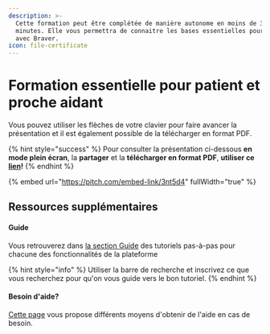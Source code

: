 ```yaml
---
description: >-
  Cette formation peut être complétée de manière autonome en moins de 30
  minutes. Elle vous permettra de connaitre les bases essentielles pour débuter
  avec Braver.
icon: file-certificate
---
```


# Formation essentielle pour patient et proche aidant

Vous pouvez utiliser les flèches de votre clavier pour faire avancer la présentation et il est également possible de la télécharger en format PDF.

{% hint style="success" %}
Pour consulter la présentation ci-dessous **en mode plein écran**, la **partager** et la **télécharger en format PDF**, **utiliser ce** [**lien**](https://pitch.braver.net/v/copy-of-formation_tt_parents_selftraining-1-3nt5d4)**!**
{% endhint %}

{% embed url="https://pitch.com/embed-link/3nt5d4" fullWidth="true" %}



## Ressources supplémentaires

#### Guide

Vous retrouverez dans [la section Guide](https://support.braver.net/guides/pour-les-patients-et-proches-aidants/pour-debuter) des tutoriels pas-à-pas pour chacune des fonctionnalités de la plateforme

{% hint style="info" %}
Utiliser la barre de recherche et inscrivez ce que vous recherchez pour qu'on vous guide vers le bon tutoriel.
{% endhint %}

#### Besoin d'aide?

[Cette page](https://support.braver.net/besoin-daide) vous propose différents moyens d'obtenir de l'aide en cas de besoin.
